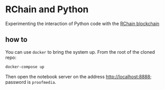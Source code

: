 
# RChain and Python

Experimenting the interaction of Python code with the [RChain blockchain](https://www.rchain.coop/)


## how to

You can use `docker` to bring the system up. From the root of the cloned repo:

```bash
docker-compose up
```

Then open the notebook server on the address [http://localhost:8888](http://localhost:8888]); password is `proofmedia`. 
